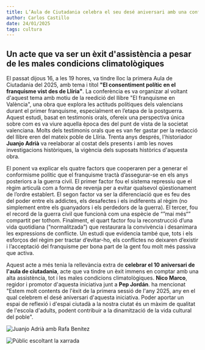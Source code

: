 ```yaml
---
title: L’Aula de Ciutadania celebra el seu desé aniversari amb una conferència sobre el consentiment polític en el franquisme vist des de Llíria
author: Carlos Castillo
date: 24/01/2025
tags: cultura
---
```


## Un acte que va ser un èxit d'assistència a pesar de les males condicions climatològiques

El passat dijous 16, a les 19 hores, va tindre lloc la primera Aula de Ciutadania del 2025, amb tema i títol **"El consentiment polític en el franquisme vist des de Llíria"**. La conferència es va organizar al voltant d'aquest tema amb motiu de la reedició del llibre "El franquisme en València", una obra que explora les actituds polítiques dels valencians durant el primer franquisme, especialment en l’etapa de la postguerra. Aquest estudi, basat en testimonis orals, ofereix una perspectiva única sobre com es va viure aquella època des del punt de vista de la societat valenciana. Molts dels testimonis orals que es van fer gastar per la redacció del llibre eren del mateix poble de Llíria. Trenta anys després, l'historiador **Juanjo Adrià** va reelaborar al costat dels presents i amb les noves investigacions històriques, la vigència dels suposats històrics d'aquesta obra.

El ponent va explicar els quatre factors que cooperaren per a generar el conformisme polític que el franquisme tractà d’assegurar-se en els anys posteriors a la guerra civil. El primer factor fou el sistema repressiu que el règim articulà com a forma de revenja per a evitar qualsevol qüestionament de l’ordre establert. El segon factor va ser la diferenciació que es feu des del poder entre els addictes, els desafectes i els indiferents al règim (no simplement entre els guanyadors i els perdedors de la guerra). El tercer, fou el record de la guerra civil que funcionà com una espècie de “”mai més“” compartit per tothom. Finalment, el quart factor fou la reconstrucció d’una vida quotidiana (“normalitzada”) que restaurara la convivència i desanimara les expressions de conflicte.  Un estudi que evidencia també que, tots i els esforços del règim per tractar d’evitar-ho, els conflictes no deixaren d’existir i l’acceptació del franquisme per bona part de la gent fou molt més passiva que activa.

Aquest acte a més tenia la rellevància extra de **celebrar el 10 aniversari de l'aula de ciutadania**, acte que va tindre un èxit immens en comptar amb una alta assistència, tot i les males condicions climatològiques. **Nico Marco**, regidor i promotor d'aquesta iniciativa junt a **Pep Jordán**. ha mencionat "Estem molt contents de l'èxit de la primera sessió de l'any 2025, any en el qual celebrem el desé aniversari d'aquesta iniciativa. Poder aportar un espai de reflexió i d'espai ciutadà a la nostra ciutat és un màxim de qualitat de l'escola d'adults, podent contribuir a la dinamització de la vida cultural del poble".

![Juanjo Adrià amb Rafa Benítez](/assets/continguts/recursos/20250126-presentació-conferencia.jpg "Juanjo Adrià amb Rafa Benítez")

![Públic escoltant la xarrada](/assets/continguts/recursos/20250126-public-conferenicia.jpg "Públic escoltant la xarrada")